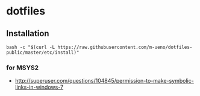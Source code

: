 # dotfiles

## Installation

    bash -c "$(curl -L https://raw.githubusercontent.com/m-ueno/dotfiles-public/master/etc/install)"

### for MSYS2
* http://superuser.com/questions/104845/permission-to-make-symbolic-links-in-windows-7

